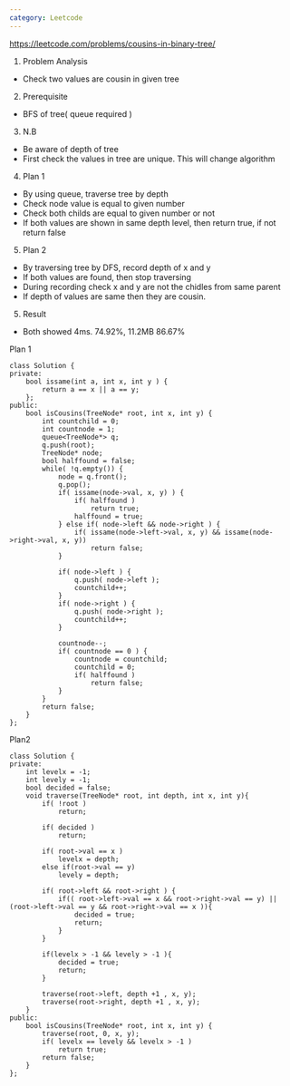 ```yaml
---
category: Leetcode
---
```


https://leetcode.com/problems/cousins-in-binary-tree/

1. Problem Analysis
  - Check two values are cousin in given tree
  
2. Prerequisite
  - BFS of tree( queue required )

3. N.B
  - Be aware of depth of tree
  - First check the values in tree are unique. This will change algorithm

4. Plan 1
  - By using queue, traverse tree by depth
  - Check node value is equal to given number
  - Check both childs are equal to given number or not
  - If both values are shown in same depth level, then return true, if not return false
  
5. Plan 2
  - By traversing tree by DFS, record depth of x and y
  - If both values are found, then stop traversing
  - During recording check x and y are not the chidles from same parent
  - If depth of values are same then they are cousin.
  
5. Result
  - Both showed 4ms. 74.92%, 11.2MB 86.67%

Plan 1
```
class Solution {
private:
    bool issame(int a, int x, int y ) {
        return a == x || a == y;
    };
public:
    bool isCousins(TreeNode* root, int x, int y) {
        int countchild = 0;
        int countnode = 1;
        queue<TreeNode*> q;
        q.push(root);
        TreeNode* node;
        bool halffound = false;
        while( !q.empty()) {
            node = q.front();
            q.pop();
            if( issame(node->val, x, y) ) {
                if( halffound )
                    return true;
                halffound = true;
            } else if( node->left && node->right ) {
                if( issame(node->left->val, x, y) && issame(node->right->val, x, y))
                    return false;
            }
            
            if( node->left ) {
                q.push( node->left );
                countchild++;
            }
            if( node->right ) {
                q.push( node->right );
                countchild++;
            }
                                    
            countnode--;
            if( countnode == 0 ) {
                countnode = countchild;
                countchild = 0;
                if( halffound )
                    return false;
            }
        }
        return false;
    }
};
```

Plan2
```
class Solution {
private:
    int levelx = -1;
    int levely = -1;
    bool decided = false;
    void traverse(TreeNode* root, int depth, int x, int y){
        if( !root )
            return;
        
        if( decided )
            return;
        
        if( root->val == x )
            levelx = depth;
        else if(root->val == y)
            levely = depth;
        
        if( root->left && root->right ) {
            if(( root->left->val == x && root->right->val == y) || (root->left->val == y && root->right->val == x )){
                decided = true;
                return;
            }
        }
        
        if(levelx > -1 && levely > -1 ){
            decided = true;
            return;
        }
        
        traverse(root->left, depth +1 , x, y);
        traverse(root->right, depth +1 , x, y);
    }
public:
    bool isCousins(TreeNode* root, int x, int y) {
        traverse(root, 0, x, y);
        if( levelx == levely && levelx > -1 )
            return true;
        return false;
    }
};
```
